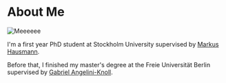 # About Me

![Meeeeee](DSC_6287.JPG)

I'm a first year PhD student at Stockholm University supervised by [Markus Hausmann](https://staff.math.su.se/markus.hausmann/).

Before that, I finished my master's degree at the Freie Universität Berlin supervised by [Gabriel Angelini-Knoll](https://www.gangeliniknoll.com/).
